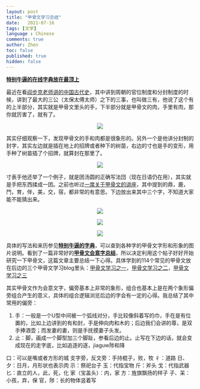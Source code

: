 ```yaml
---
layout: post
title: "甲骨文学习总结"
date:   2021-07-16
tags: [文学]
language : Chinese
comments: true
author: Zhen
toc: false
published: true
hidden: false
---
```

[**特别牛逼的在线字典放在最顶上**](http://qiyuan.chaziwang.com/etymology-6273.html)

最近在看[阎步克老师讲的中国古代史](https://youtu.be/qX3z3Gij_XY)，其中讲到周朝的官位制度和分封制度的时候，讲到了最大的三公（太保太傅太师）之下的三事，也叫做三有，他说了这个有的上半部分，其实就是甲骨文里头的手，下半部分就是甲骨文的肉，手里有肉，那你就厉害了，就有了。

<p align="center"> <img src="{{ site.imageurl }}/甲骨文1.png"> </p> 

其实仔细观察一下，发现甲骨文的手和肉都是很象形的。另外一个是他讲分封制的封字，其实左边就是插在地上的招牌或者种下的树苗，右边的寸也是手的变形，用手种了树苗插了个招牌，就算封在那里了。

<p align="center"> <img src="{{ site.imageurl }}/甲骨文2.png"> </p> 

寸表手他还举了一个例子，就是团汤圆的正确写法団（现在日语仍在用），其实就是手把东西揉成一团。之前也听过[一席关于甲骨文的讲座](https://youtu.be/_M1z8La1D2w)，其中提到的鼎，鹿，鬥，育，伴，美，交，宿，都非常的有意思。下边放出来其中三个字，不知道大家能不能猜出来。

<p align="center"> <img src="{{ site.imageurl }}/甲骨文3.png"> </p> 
<p align="center"> <img src="{{ site.imageurl }}/甲骨文4.PNG"> </p> 
<p align="center"> <img src="{{ site.imageurl }}/甲骨文5.png"> </p> 

具体的写法和来历参见[**特别牛逼的字典**](http://qiyuan.chaziwang.com/etymology-6273.html)，可以查到各种字的甲骨文字形和形象的图片说明。看到了一篇非常好的[**甲骨文会意字总结**](https://www.sohu.com/a/238575075_534801)，所以决定利用这个帖子好好开始研究一下甲骨文，这篇文章主要总结一下心得。具体学到的114个常见的甲骨文放在后边的三个甲骨文学习blog里头：[甲骨文学习之一](/甲骨文学习之一)，[甲骨文学习之二](/甲骨文学习之二)，[甲骨文学习之三](/甲骨文学习之三)

其实甲骨文作为会意文字，偏旁基本上非常的象形，组合也基本上是在两个象形偏旁组合产生的意义，具体的组合逻辑浏览后边的字会有一定的心得。我总结了其中常用的偏旁：

 1. 手：一般是一个U型中间被一个弧线对分，手比较像斜着写的巾，手在是有位置的，比如上边讲到的有和封，手是伸向肉和木的；后边我们会讲的尊，是双手捧酒壶；而发妻的妻，则是手抚摸妻子头发。
 2. 止：脚，画成一个脚型加三个脚趾，参看后边的止。止写在下边的话，就会变成现在的走字底，比如追逐的逐，jiaguw陟和降


口：可以是嘴或者方形的城
支字旁，反文旁：手持棍子，败，牧
彳：道路
日、夕：日月，月形状也表示肉
示：祭祀台子
玉：代指宝物
斤：斧头
戈：代指武器
匕：直立的人，此，死，化
家（宝盖头）：内，家
方：旌旗飘扬的样子
子、呆：小孩，弃，保
官，陟：长的物体竖着写



<!--stackedit_data:
eyJoaXN0b3J5IjpbLTQ3NzczOTkwLC0xODY4MTQxMjA1LDU5ND
MzNDI4OSwtNTM1MTc2NzQsOTgzNzg0ODEsLTQyMjg2NjgzOF19

-->